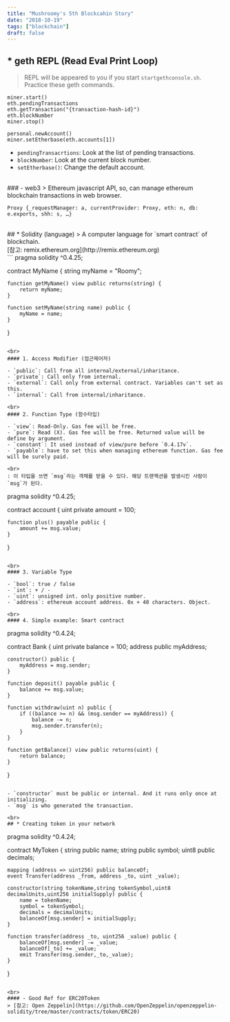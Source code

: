 ```yaml
---
title: "Mushroomy's 5th Blockcahin Story"
date: "2018-10-19"
tags: ["blockchain"]
draft: false
---
```


## * geth REPL (Read Eval Print Loop)
> REPL will be appeared to you if you start `startgethconsole.sh`. Practice these geth commands.

```
miner.start()
eth.pendingTransactions
eth.getTransaction("{transaction-hash-id}")
eth.blockNumber
miner.stop()

personal.newAccount()
miner.setEtherbase(eth.accounts[1])
```

- `pendingTransacrtions`: Look at the list of pending transactions.
- `blockNumber`: Look at the current block number.
- `setEtherbase()`: Change the default account.

<br>
### - web3
> Ethereum javascript API, so, can manage ethereum blockchain transactions in web browser.

```
Proxy {_requestManager: a, currentProvider: Proxy, eth: n, db: e.exports, shh: s, …}
```

<br>
## * Solidity (language)
> A computer language for `smart contract` of blockchain.<br>[참고: remix.ethereum.org](http://remix.ethereum.org)

<br>
```
pragma solidity ^0.4.25;

contract MyName {
    string myName = "Roomy";
    
    function getMyName() view public returns(string) {
        return myName;
    }
    
    function setMyName(string name) public {
        myName = name;
    } 
}
```

<br>
#### 1. Access Modifier (접근제어자)

- `public`: Call from all internal/external/inharitance.
- `private`: Call only from internal.
- `external`: Call only from external contract. Variables can't set as this.
- `internal`: Call from internal/inharitance.

<br>
#### 2. Function Type (함수타입)

- `view`: Read-Only. Gas fee will be free. 
- `pure`: Read (X). Gas fee will be free. Returned value will be define by argument.
- `constant`: It used instead of view/pure before `0.4.17v`. 
- `payable`: have to set this when managing ethereum function. Gas fee will be surely paid.

<br>
: 이 타입을 쓰면 `msg`라는 객체를 받을 수 있다. 해당 트랜잭션을 발생시킨 사람이 `msg`가 된다.

```
pragma solidity ^0.4.25;

contract account {
    uint private amount = 100;
    
    function plus() payable public {
        amount += msg.value;
    }
}
```

<br>
#### 3. Variable Type

- `bool`: true / false
- `int`: + / -
- `uint`: unsigned int. only positive number. 
- `address`: ethereum account address. 0x + 40 characters. Object.

<br>
#### 4. Simple example: Smart contract

```
pragma solidity ^0.4.24;

contract Bank {
    uint private balance = 100;
    address public myAddress;
    
    constructor() public {
        myAddress = msg.sender;
    }
    
    function deposit() payable public {
        balance += msg.value;
    }
    
    function withdraw(uint n) public {
        if ((balance >= n) && (msg.sender == myAddress)) {
            balance -= n;
            msg.sender.transfer(n);
        }
    }
    
    function getBalance() view public returns(uint) {
        return balance;
    }
}
```

- `constructor` must be public or internal. And it runs only once at initializing.
- `msg` is who generated the transaction.

<br>
## * Creating token in your network
```
pragma solidity ^0.4.24;

contract MyToken {
    string public name;
    string public symbol;
    uint8 public decimals;  

    mapping (address => uint256) public balanceOf;
    event Transfer(address _from, address _to, uint _value);

    constructor(string tokenName,string tokenSymbol,uint8 decimalUnits,uint256 initialSupply) public {
        name = tokenName;
        symbol = tokenSymbol;
        decimals = decimalUnits;
        balanceOf[msg.sender] = initialSupply;
    }

    function transfer(address _to, uint256 _value) public {
        balanceOf[msg.sender] -= _value;
        balanceOf[_to] += _value;
        emit Transfer(msg.sender,_to,_value);
    }
}
```

<br>
#### - Good Ref for ERC20Token
> [참고: Open Zeppelin](https://github.com/OpenZeppelin/openzeppelin-solidity/tree/master/contracts/token/ERC20)